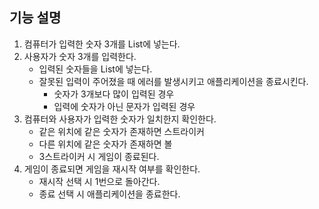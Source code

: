 ## 기능 설명

1. 컴퓨터가 입력한 숫자 3개를 List에 넣는다.
2. 사용자가 숫자 3개를 입력한다.
    + 입력된 숫자들을 List에 넣는다.
    + 잘못된 입력이 주어졌을 때 에러를 발생시키고 애플리케이션을 종료시킨다.
        + 숫자가 3개보다 많이 입력된 경우
        + 입력에 숫자가 아닌 문자가 입력된 경우
3. 컴퓨터와 사용자가 입력한 숫자가 일치한지 확인한다.
    + 같은 위치에 같은 숫자가 존재하면 스트라이커
    + 다른 위치에 같은 숫자가 존재하면 볼
    + 3스트라이커 시 게임이 종료된다.
4. 게임이 종료되면 게임을 재시작 여부를 확인한다.
    + 재시작 선택 시 1번으로 돌아간다.
    + 종료 선택 시 애플리케이션을 종료한다.
